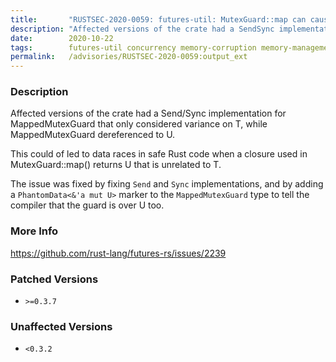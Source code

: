 ```yaml
---
title:       "RUSTSEC-2020-0059: futures-util: MutexGuard::map can cause a data race in safe code"
description: "Affected versions of the crate had a SendSync implementation for MappedMutexGuard that only considered variance on T, while MappedMutexGuard dereferenced to U. This could of led to data races in safe Rust code when a closure used in MutexGuardmap returns U that is unrelated to T. The issue was fixed by fixing Send and Sync implementations, and by adding a PhantomDataa mut U marker to the MappedMutexGuard type to tell the compiler that the guard is over U too."
date:        2020-10-22
tags:        futures-util concurrency memory-corruption memory-management
permalink:   /advisories/RUSTSEC-2020-0059:output_ext
---
```


### Description

Affected versions of the crate had a Send/Sync implementation for MappedMutexGuard that only considered variance on T, while MappedMutexGuard dereferenced to U.

This could of led to data races in safe Rust code when a closure used in MutexGuard::map() returns U that is unrelated to T.

The issue was fixed by fixing `Send` and `Sync` implementations, and by adding a `PhantomData<&'a mut U>` marker to the `MappedMutexGuard` type to tell the compiler that the guard is over
U too.

### More Info

<https://github.com/rust-lang/futures-rs/issues/2239>

### Patched Versions

- `>=0.3.7`



### Unaffected Versions

- `<0.3.2`
